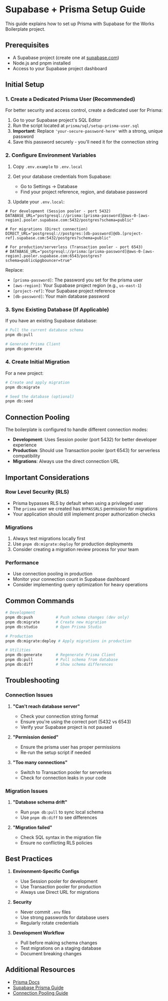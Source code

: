 # Supabase + Prisma Setup Guide

This guide explains how to set up Prisma with Supabase for the Works Boilerplate
project.

## Prerequisites

- A Supabase project (create one at [supabase.com](https://supabase.com))
- Node.js and pnpm installed
- Access to your Supabase project dashboard

## Initial Setup

### 1. Create a Dedicated Prisma User (Recommended)

For better security and access control, create a dedicated user for Prisma:

1. Go to your Supabase project's SQL Editor
2. Run the script located at `prisma/sql/setup-prisma-user.sql`
3. **Important**: Replace `'your-secure-password-here'` with a strong, unique
   password
4. Save this password securely - you'll need it for the connection string

### 2. Configure Environment Variables

1. Copy `.env.example` to `.env.local`
2. Get your database credentials from Supabase:
   - Go to Settings → Database
   - Find your project reference, region, and database password

3. Update your `.env.local`:

```env
# For development (Session pooler - port 5432)
DATABASE_URL="postgresql://prisma:[prisma-password]@aws-0-[aws-region].pooler.supabase.com:5432/postgres?schema=public"

# For migrations (Direct connection)
DIRECT_URL="postgresql://postgres:[db-password]@db.[project-ref].supabase.com:5432/postgres?schema=public"

# For production/serverless (Transaction pooler - port 6543)
# DATABASE_URL="postgresql://prisma:[prisma-password]@aws-0-[aws-region].pooler.supabase.com:6543/postgres?schema=public&pgbouncer=true"
```

Replace:

- `[prisma-password]`: The password you set for the prisma user
- `[aws-region]`: Your Supabase project region (e.g., `us-east-1`)
- `[project-ref]`: Your Supabase project reference
- `[db-password]`: Your main database password

### 3. Sync Existing Database (If Applicable)

If you have an existing Supabase database:

```bash
# Pull the current database schema
pnpm db:pull

# Generate Prisma Client
pnpm db:generate
```

### 4. Create Initial Migration

For a new project:

```bash
# Create and apply migration
pnpm db:migrate

# Seed the database (optional)
pnpm db:seed
```

## Connection Pooling

The boilerplate is configured to handle different connection modes:

- **Development**: Uses Session pooler (port 5432) for better developer
  experience
- **Production**: Should use Transaction pooler (port 6543) for serverless
  compatibility
- **Migrations**: Always use the direct connection URL

## Important Considerations

### Row Level Security (RLS)

- Prisma bypasses RLS by default when using a privileged user
- The `prisma` user we created has `BYPASSRLS` permission for migrations
- Your application should still implement proper authorization checks

### Migrations

1. Always test migrations locally first
2. Use `pnpm db:migrate:deploy` for production deployments
3. Consider creating a migration review process for your team

### Performance

- Use connection pooling in production
- Monitor your connection count in Supabase dashboard
- Consider implementing query optimization for heavy operations

## Common Commands

```bash
# Development
pnpm db:push          # Push schema changes (dev only)
pnpm db:migrate       # Create new migration
pnpm db:studio        # Open Prisma Studio

# Production
pnpm db:migrate:deploy # Apply migrations in production

# Utilities
pnpm db:generate      # Regenerate Prisma Client
pnpm db:pull          # Pull schema from database
pnpm db:diff          # Show schema differences
```

## Troubleshooting

### Connection Issues

1. **"Can't reach database server"**
   - Check your connection string format
   - Ensure you're using the correct port (5432 vs 6543)
   - Verify your Supabase project is not paused

2. **"Permission denied"**
   - Ensure the prisma user has proper permissions
   - Re-run the setup script if needed

3. **"Too many connections"**
   - Switch to Transaction pooler for serverless
   - Check for connection leaks in your code

### Migration Issues

1. **"Database schema drift"**
   - Run `pnpm db:pull` to sync local schema
   - Use `pnpm db:diff` to see differences

2. **"Migration failed"**
   - Check SQL syntax in the migration file
   - Ensure no conflicting RLS policies

## Best Practices

1. **Environment-Specific Configs**
   - Use Session pooler for development
   - Use Transaction pooler for production
   - Always use Direct URL for migrations

2. **Security**
   - Never commit `.env` files
   - Use strong passwords for database users
   - Regularly rotate credentials

3. **Development Workflow**
   - Pull before making schema changes
   - Test migrations on a staging database
   - Document breaking changes

## Additional Resources

- [Prisma Docs](https://www.prisma.io/docs)
- [Supabase Prisma Guide](https://supabase.com/docs/guides/database/prisma)
- [Connection Pooling Guide](https://supabase.com/docs/guides/database/connecting-to-postgres#connection-pooling)
